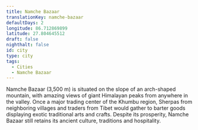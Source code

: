 ```yaml
---
title: Namche Bazaar
translationKey: namche-bazaar
defaultDays: 2
longitude: 86.712869899
latitude: 27.804645512
draft: false
nighthalt: false
id: city
type: city
tags:
  - Cities
  - Namche Bazaar
---
```

Namche Bazaar (3,500 m) is situated on the slope of an arch-shaped mountain, with amazing views of giant Himalayan peaks from anywhere in the valley. Once a major trading center of the Khumbu region, Sherpas from neighboring villages and traders from Tibet would gather to barter goods displaying exotic traditional arts and crafts. Despite its prosperity, Namche Bazaar still retains its ancient culture, traditions and hospitality.